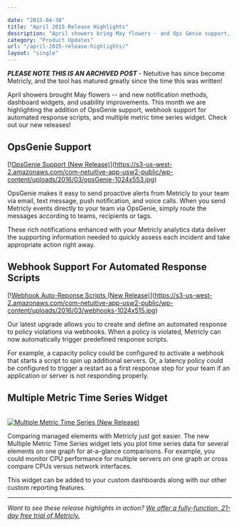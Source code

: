 ```yaml
---

date: "2015-04-30"
title: "April 2015 Release Highlights"
description: "April showers bring May flowers - and Ops Genie support, new widgets, and more! Check out this month's new release highlights."
category: "Product Updates"
url: "/april-2015-release-highlights/"
layout: "single"
---
```

***PLEASE NOTE THIS IS AN ARCHIVED POST*** - Netuitive has since become Metricly, and the tool has matured greatly since the time this was written!

April showers brought May flowers -- and  new notification methods, dashboard widgets, and usability improvements. This month we are highlighting the addition of OpsGenie support, webhook support for automated response scripts, and multiple metric time series widget. Check out our new releases!

OpsGenie Support
----------------

[\![OpsGenie Support (New Release)](https://s3-us-west-2.amazonaws.com/com-netuitive-app-usw2-public/wp-content/uploads/2016/03/opsGenie-1024x553.jpg)](https://s3-us-west-2.amazonaws.com/com-netuitive-app-usw2-public/wp-content/uploads/2016/03/opsGenie-1024x553.jpg)

OpsGenie makes it easy to send proactive alerts from Metricly to your team via email, text message, push notification, and voice calls. When you send Metricly events directly to your team via OpsGenie, simply route the messages according to teams, recipients or tags.

These rich notifications enhanced with your Metricly analytics data deliver the supporting information needed to quickly assess each incident and take appropriate action right away.

Webhook Support For Automated Response Scripts
----------------------------------------------

[\![Webhook Auto-Reponse Scripts (New Release)](https://s3-us-west-2.amazonaws.com/com-netuitive-app-usw2-public/wp-content/uploads/2016/03/webhooks-1024x515.jpg)](https://s3-us-west-2.amazonaws.com/com-netuitive-app-usw2-public/wp-content/uploads/2016/03/webhooks-1024x515.jpg)

Our latest upgrade allows you to create and define an automated response to policy violations via webhooks. When a policy is violated, Metricly can now automatically trigger predefined response scripts.

For example, a capacity policy could be configured to activate a webhook that starts a script to spin up additional servers. Or, a latency policy could be configured to trigger a restart as a first response step for your team if an application or server is not responding properly.

Multiple Metric Time Series Widget
----------------------------------

[\
![Multiple Metric Time Series (New Release)](https://s3-us-west-2.amazonaws.com/com-netuitive-app-usw2-public/wp-content/uploads/2016/03/MultipleMeticTimeSeries.jpg)](https://s3-us-west-2.amazonaws.com/com-netuitive-app-usw2-public/wp-content/uploads/2016/03/MultipleMeticTimeSeries.jpg)

Comparing managed elements with Metricly just got easier. The new Multiple Metric Time Series widget lets you plot time series data for several elements on one graph for at-a-glance comparisons. For example, you could monitor CPU performance for multiple servers on one graph or cross compare CPUs versus network interfaces.

This widget can be added to your custom dashboards along with our other custom reporting features.

* * * * *
*Want to see these release highlights in action? [We offer a fully-function, 21-day free trial of Metricly.](/signup)*
